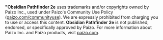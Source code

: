 **"Obsidian Pathfinder 2e** uses trademarks and/or copyrights owned by Paizo Inc., used under Paizo's Community Use Policy ([paizo.com/communityuse](http://paizo.com/communityuse)). We are expressly prohibited from charging you to use or access this content. **Obsidian Pathfinder 2e** is not published, endorsed, or specifically approved by Paizo. For more information about Paizo Inc. and Paizo products, visit [paizo.com](http://paizo.com/).